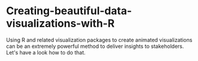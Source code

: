 # Creating-beautiful-data-visualizations-with-R
Using R and related visualization packages to create animated visualizations can be an extremely powerful method to deliver insights to stakeholders. Let's have a look how to do that.

